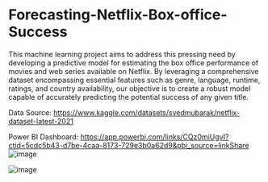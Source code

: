 # Forecasting-Netflix-Box-office-Success

This machine learning project aims to address this pressing need by developing a predictive model for estimating the box office performance of movies and web series available on Netflix. By leveraging a comprehensive dataset encompassing essential features such as genre, language, runtime, ratings, and country availability, our objective is to create a robust model capable of accurately predicting the potential success of any given title.

Data Source: https://www.kaggle.com/datasets/syedmubarak/netflix-dataset-latest-2021

Power BI Dashboard: https://app.powerbi.com/links/CQz0miUgvI?ctid=5cdc5b43-d7be-4caa-8173-729e3b0a62d9&pbi_source=linkShare
![image](https://github.com/vaishsr005/Forecasting-Netflix-Box-office-Success/assets/157328840/4cb2ed55-31a8-49ba-bf9f-16414b714d07)


![image](https://github.com/vaishsr005/Forecasting-Netflix-Box-office-Success/assets/157328840/d5b57208-d22d-40f8-a268-3a0b009e9936)
